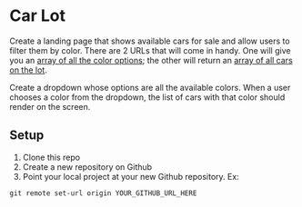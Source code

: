 # Car Lot

Create a landing page that shows available cars for sale and allow users to filter them by color. There are 2 URLs that will come in handy. One will give you an [array of all the color options](https://gist.githubusercontent.com/AdamSheaffer/242f907515474ab081b5a49971bd51f4/raw/fb61fc45a3676a67f7fb5634b987a8f7393b453c/colors.json); the other will return an [array of all cars on the lot](https://gist.githubusercontent.com/AdamSheaffer/fe50daf69c713eeb1a83edc2525a4643/raw/87785ea0ac82007ae1cde7370ffb3b97054b1c41/cars.json).

Create a dropdown whose options are all the available colors. When a user chooses a color from the dropdown, the list of cars with that color should render on the screen.

## Setup

1. Clone this repo
1. Create a new repository on Github
1. Point your local project at your new Github repository. Ex:

```
git remote set-url origin YOUR_GITHUB_URL_HERE
```
